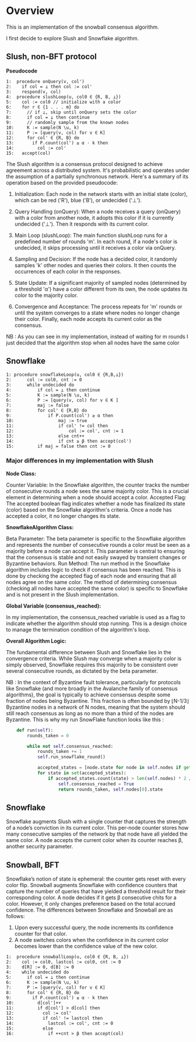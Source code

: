 # Overview

This is an implementation of the snowball consensus algorithm.

I first decide to explore Slush and Snowflake algorithm.


## Slush, non-BFT protocol 

**Pseudocode**
```
1:  procedure onQuery(v, col')
2:    if col = ⊥ then col := col'
3:    respond(v, col)
4:  procedure slushLoop(u, col0 ∈ {R, B, ⊥})
5:    col := col0 // initialize with a color
6:    for r ∈ {1 . . . m} do
7:      // if ⊥, skip until onQuery sets the color
8:      if col = ⊥ then continue
9:      // randomly sample from the known nodes
10:     K := sample(N \u, k)
11:     P := [query(v, col) for v ∈ K]
12:     for col' ∈ {R, B} do
13:       if P.count(col') ≥ α · k then
14:         col := col'
15:   accept(col)
```

The Slush algorithm is a consensus protocol designed to achieve agreement across a distributed system. It's probabilistic and operates under the assumption of a partially synchronous network. Here's a summary of its operation based on the provided pseudocode:

1. Initialization: Each node in the network starts with an initial state (color), which can be red ('R'), blue ('B'), or undecided ('⊥').

2. Query Handling (onQuery): When a node receives a query (onQuery) with a color from another node, it adopts this color if it is currently undecided ('⊥'). Then it responds with its current color.

3. Main Loop (slushLoop): The main function slushLoop runs for a predefined number of rounds 'm'. In each round, if a node's color is undecided, it skips processing until it receives a color via onQuery.

4. Sampling and Decision: If the node has a decided color, it randomly samples 'k' other nodes and queries their colors. It then counts the occurrences of each color in the responses.

5. State Update: If a significant majority of sampled nodes (determined by a threshold 'α') have a color different from its own, the node updates its color to the majority color.

6. Convergence and Acceptance: The process repeats for 'm' rounds or until the system converges to a state where nodes no longer change their color. Finally, each node accepts its current color as the consensus.

NB : As you can see in my implementation, instead of waiting for m rounds I just decided that the algorithm stop when all nodes have the same color

## Snowflake


```
1: procedure snowflakeLoop(u, col0 ∈ {R,B,⊥})
2:      col := col0, cnt := 0
3:      while undecided do
4:          if col = ⊥ then continue
5:          K := sample(N \u, k)
6:          P := [query(v, col) for v ∈ K ]
7:          maj := false
8:          for col' ∈ {R,B} do
9:              if P.count(col') ≥ α then
10:                 maj := true
11:                 if col' != col then
12:                     col := col', cnt := 1
13:                 else cnt++
14:                 if cnt ≥ β then accept(col')
15:         if maj = false then cnt := 0
```


### __Major differences in my implementation with Slush__


**Node Class:**

Counter Variable: In the Snowflake algorithm, the counter tracks the number of consecutive rounds a node sees the same majority color. This is a crucial element in determining when a node should accept a color.
Accepted Flag: The accepted boolean flag indicates whether a node has finalized its state (color) based on the Snowflake algorithm's criteria. Once a node has accepted a color, it no longer changes its state.


**SnowflakeAlgorithm Class:**

Beta Parameter: The beta parameter is specific to the Snowflake algorithm and represents the number of consecutive rounds a color must be seen as a majority before a node can accept it. This parameter is central to ensuring that the consensus is stable and not easily swayed by transient changes or Byzantine behaviors.
Run Method:
The run method in the Snowflake algorithm includes logic to check if consensus has been reached. This is done by checking the accepted flag of each node and ensuring that all nodes agree on the same color.
The method of determining consensus (checking all nodes have accepted the same color) is specific to Snowflake and is not present in the Slush implementation.

**Global Variable (consensus_reached):**

In my implementation, the consensus_reached variable is used as a flag to indicate whether the algorithm should stop running. This is a design choice to manage the termination condition of the algorithm's loop.

**Overall Algorithm Logic:**

The fundamental difference between Slush and Snowflake lies in the convergence criteria. While Slush may converge when a majority color is simply observed, Snowflake requires this majority to be consistent over several consecutive rounds, as dictated by the beta parameter.

NB : In the context of Byzantine fault tolerance, particularly for protocols like Snowflake (and more broadly in the Avalanche family of consensus algorithms), the goal is typically to achieve consensus despite some fraction of nodes being Byzantine. This fraction is often bounded by ⌊N-1/3⌋Byzantine nodes in a network of N nodes, meaning that the system should still reach consensus as long as no more than a third of the nodes are Byzantine. This is why my run SnowFlake function looks like this :

```py
    def run(self):
        rounds_taken = 0

        while not self.consensus_reached:
            rounds_taken += 1
            self.run_snowflake_round()

            accepted_states = [node.state for node in self.nodes if getattr(node, 'accepted', False)]
            for state in set(accepted_states):
                if accepted_states.count(state) > len(self.nodes) * 2 / 3:
                    self.consensus_reached = True
                    return rounds_taken, self.nodes[0].state
```

## Snowflake

Snowflake augments Slush with a single counter that captures
the strength of a node’s conviction in its current color. This
per-node counter stores how many consecutive samples of the
network by that node have all yielded the same color. A node
accepts the current color when its counter reaches β, another
security parameter.




## Snowball, BFT

Snowflake’s notion of state is ephemeral: the counter gets reset with every color flip. Snowball augments Snowflake with confidence counters that capture the number of queries that have yielded a threshold result for their corresponding color. A node decides if it gets β consecutive chits for a color. However, it only changes preference based on the total
accrued confidence. The differences between Snowflake and
Snowball are as follows:
1. Upon every successful query, the node increments its confidence counter for that color.
2. A node switches colors when the confidence in its current color becomes lower than the confidence value of the new color.

```
1:  procedure snowballLoop(u, col0 ∈ {R, B, ⊥})
2:    col := col0, lastcol := col0, cnt := 0
3:    d[R] := 0, d[B] := 0
4:    while undecided do
5:      if col = ⊥ then continue
6:      K := sample(N \u, k)
7:      P := [query(v, col) for v ∈ K]
8:      for col' ∈ {R, B} do
9:        if P.count(col') ≥ α · k then
10:         d[col']++
11:         if d[col'] > d[col] then
12:           col := col'
13:           if col' != lastcol then
14:             lastcol := col', cnt := 0
15:           else
16:             if ++cnt > β then accept(col)
```
